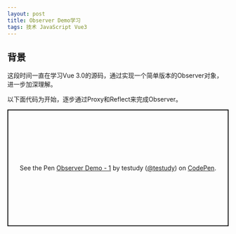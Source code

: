 ```yaml
---
layout: post
title: Observer Demo学习
tags: 技术 JavaScript Vue3
---
```


## 背景
这段时间一直在学习Vue 3.0的源码，通过实现一个简单版本的Observer对象，进一步加深理解。

以下面代码为开始，逐步通过Proxy和Reflect来完成Observer。

<p class="codepen" data-height="265" data-theme-id="dark" data-default-tab="js,result" data-user="testudy" data-slug-hash="rNxJVvm" style="height: 265px; box-sizing: border-box; display: flex; align-items: center; justify-content: center; border: 2px solid; margin: 1em 0; padding: 1em;" data-pen-title="Observer Demo - 1">
  <span>See the Pen <a href="https://codepen.io/testudy/pen/rNxJVvm">
  Observer Demo - 1</a> by testudy (<a href="https://codepen.io/testudy">@testudy</a>)
  on <a href="https://codepen.io">CodePen</a>.</span>
</p>








<script async src="https://static.codepen.io/assets/embed/ei.js"></script>

